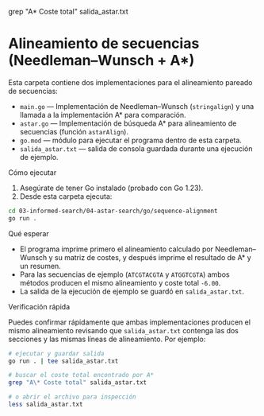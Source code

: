 grep "A\* Coste total" salida_astar.txt
# Alineamiento de secuencias (Needleman–Wunsch + A*)

Esta carpeta contiene dos implementaciones para el alineamiento pareado de secuencias:

- `main.go` — Implementación de Needleman–Wunsch (`stringalign`) y una llamada a la implementación A* para comparación.
- `astar.go` — Implementación de búsqueda A* para alineamiento de secuencias (función `astarAlign`).
- `go.mod` — módulo para ejecutar el programa dentro de esta carpeta.
- `salida_astar.txt` — salida de consola guardada durante una ejecución de ejemplo.

Cómo ejecutar

1. Asegúrate de tener Go instalado (probado con Go 1.23).
2. Desde esta carpeta ejecuta:

```bash
cd 03-informed-search/04-astar-search/go/sequence-alignment
go run .
```

Qué esperar

- El programa imprime primero el alineamiento calculado por Needleman–Wunsch y su matriz de costes, y después imprime el resultado de A* y un resumen.
- Para las secuencias de ejemplo (`ATCGTACGTA` y `ATGGTCGTA`) ambos métodos producen el mismo alineamiento y coste total `-6.00`.
- La salida de la ejecución de ejemplo se guardó en `salida_astar.txt`.

Verificación rápida

Puedes confirmar rápidamente que ambas implementaciones producen el mismo alineamiento revisando que `salida_astar.txt` contenga las dos secciones y las mismas líneas de alineamiento. Por ejemplo:

```bash
# ejecutar y guardar salida
go run . | tee salida_astar.txt

# buscar el coste total encontrado por A*
grep "A\* Coste total" salida_astar.txt

# o abrir el archivo para inspección
less salida_astar.txt
```
